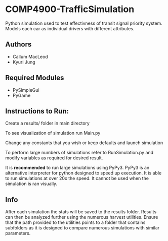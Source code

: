 # COMP4900-TrafficSimulation

Python simulation used to test effectivness of transit signal priority system. Models each car as individual drivers with different attributes.

## Authors
- Callum MacLeod 
- Kyuri Jung


## Required Modules
- PySimpleGui
- PyGame

## Instructions to Run:
Create a results/ folder in main directory

To see visualization of simulation run Main.py

Change any constants that you wish or keep defaults and launch simulation

To perform large numbers of simulations refer to RunSimulation.py and modify variables as required for desired result.

It is **recommended** to run large simulations using PyPy3. PyPy3 is an alternative interpreter for python designed to speed up execution. It is able to run simulations at over 20x the speed. It cannot be used when the simulation is ran visually.

## Info

After each simulation the stats will be saved to the results folder. Results can then be analyzed further using the numerous harvest utilities. Ensure that the path provided to the utilities points to a folder that contains subfolders as it is designed to compare numerous simulations with similar parameters.